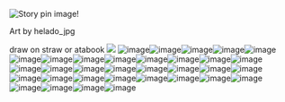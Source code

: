 <img src="https://i.pinimg.com/736x/97/b5/1d/97b51d5993c6dd499e1d196d8147b97b.jpg" alt="Story pin image"/>!


Art by helado_jpg 



draw on straw or atabook
![](https://komarev.com/ghpvc/?username=Lexapro-Delirium)
![image](https://github.com/user-attachments/assets/f89e15c6-0cf3-4444-8fcd-98a846e25663)![image](https://github.com/user-attachments/assets/91fb335a-95ff-442c-968f-1c8ee40e497c)![image](https://github.com/user-attachments/assets/19c40c8d-ed6c-48fe-b61d-f86a62135f65)![image](https://github.com/user-attachments/assets/5b0ddcf9-b221-42c7-b4f4-ae2a6b126c69)![image](https://github.com/user-attachments/assets/94117722-3c81-448e-a109-a67d66564f1d)![image](https://github.com/user-attachments/assets/c632991e-7f11-4fd2-b29c-688702d3bc3a)![image](https://github.com/user-attachments/assets/d5522cdf-b957-45cc-869e-52dd0cb17915)![image](https://github.com/user-attachments/assets/c8e96e87-4820-477a-9c55-07b347e652aa)![image](https://github.com/user-attachments/assets/83724e70-7f5b-46f8-a5df-eb5dfe16025f)![image](https://github.com/user-attachments/assets/72ba28e8-6848-48fc-bc60-e230de8a773a)![image](https://github.com/user-attachments/assets/8a7601e2-3800-476c-95ae-0ca058ad3dc2)![image](https://github.com/user-attachments/assets/a9db7be0-c07e-42d3-a04d-7a061968db23)![image](https://github.com/user-attachments/assets/986ff695-ab54-466e-938d-e666e5395605)![image](https://github.com/user-attachments/assets/410c15a8-65e6-4fac-a43e-0800501fbdc6)![image](https://github.com/user-attachments/assets/6826eb3e-331d-42d3-8445-f60873c27b16)![image](https://github.com/user-attachments/assets/504dbc8e-9b13-4307-ad44-7f01c8234989)![image](https://github.com/user-attachments/assets/245fb85d-db00-40f7-908f-f23155c9f358)![image](https://github.com/user-attachments/assets/de1b1a87-8d03-49cc-8f59-5132494450dc)![image](https://github.com/user-attachments/assets/226bd3b3-2a74-4872-8e27-660c44549996)![image](https://github.com/user-attachments/assets/79b5a79e-19c5-4c5e-a7cd-4944dbe1ec41)![image](https://github.com/user-attachments/assets/eda48c4d-f804-4aa2-84c7-9e6e0d74e2ad)![image](https://github.com/user-attachments/assets/c498f6e0-7ff8-4266-bb65-80ef2ea75c9c)![image](https://github.com/user-attachments/assets/7a68fbaf-353a-4472-a23a-91a73e6f7552)![image](https://github.com/user-attachments/assets/bba7471d-c83e-46e6-bf05-e178a577c65a)![image](https://github.com/user-attachments/assets/23eb721c-e4a5-44f4-89d6-a162ab6e9b08)![image](https://github.com/user-attachments/assets/ce48f5f9-5f11-4142-bc3d-d8e4647b69ad)![image](https://github.com/user-attachments/assets/f335167b-800a-4926-b2e2-65f8e5888415)![image](https://github.com/user-attachments/assets/0d1b7509-3934-4e6c-95c4-eaa351d3c1ce)![image](https://github.com/user-attachments/assets/bb933e83-9dc5-49c2-840c-1839cb188cb3)![image](https://github.com/user-attachments/assets/8209e844-e4ab-4bfd-82da-ef9b574045d3)![image](https://github.com/user-attachments/assets/6766cb1b-a9af-42f0-822e-a45583d43999)![image](https://github.com/user-attachments/assets/30902b3b-fcbf-45cb-a896-eab0b31f615f)![image](https://github.com/user-attachments/assets/8d4fc60d-b5e7-4d2c-bd98-8fd1bc4500eb)
































